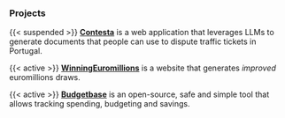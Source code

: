 ### Projects

{{< suspended >}} **[Contesta](https://contesta.pt)** is a web application that leverages LLMs to generate documents that people can use to dispute traffic tickets in Portugal.

{{< active >}} **[WinningEuromillions](https://winningeuromillions.com)** is a website that generates _improved_ euromillions draws.

{{< active >}} **[Budgetbase](https://budgetbase.app)** is an open-source, safe and simple tool that allows tracking spending, budgeting and savings.
